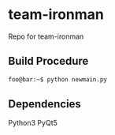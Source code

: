 # team-ironman
Repo for team-ironman

## Build Procedure
``` bash
foo@bar:~$ python newmain.py
```
## Dependencies
Python3
PyQt5

